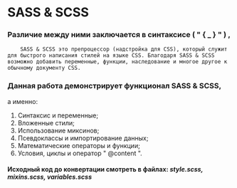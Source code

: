 # SASS & SCSS
### Различие между ними заключается в синтаксисе ( " { _ } " ) ,

        SASS & SCSS это препроцессор (надстройка для CSS), который служит для быстрого написания стилей на языке CSS. Благодаря SASS & SCSS возможно добавить переменные, функции, наследование и многое другое к обычному документу CSS.

### Данная работа демонстрирует функционал SASS & SCSS,
 а именно:

1) Синтаксис и переменные;
2) Вложенные стили;
3) Использование миксинов;
4) Псевдоклассы и импортирование данных;
5) Математические операторы и функции;
6) Условия, циклы и оператор " @content ".
   

#### Исходный код до конвертации смотреть в файлах: *style.scss, mixins.scss, variables.scss*